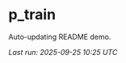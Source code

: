 # p_train

Auto-updating README demo.

<!--START_SECTION:status-->
_Last run: 2025-09-25 10:25 UTC_
<!--END_SECTION:status-->









































































































































































































































































































































































































































































































































































































































































































































































